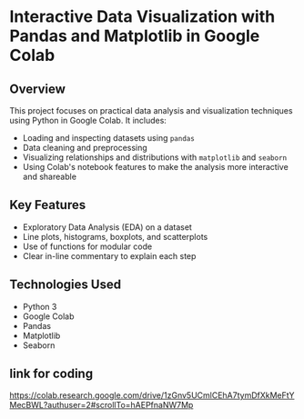 
# Interactive Data Visualization with Pandas and Matplotlib in Google Colab

## Overview

This project focuses on practical data analysis and visualization techniques using Python in Google Colab. It includes:

- Loading and inspecting datasets using `pandas`
- Data cleaning and preprocessing
- Visualizing relationships and distributions with `matplotlib` and `seaborn`
- Using Colab's notebook features to make the analysis more interactive and shareable

## Key Features

- Exploratory Data Analysis (EDA) on a dataset
- Line plots, histograms, boxplots, and scatterplots
- Use of functions for modular code
- Clear in-line commentary to explain each step

## Technologies Used

- Python 3
- Google Colab
- Pandas
- Matplotlib
- Seaborn

## link for coding 
   https://colab.research.google.com/drive/1zGnv5UCmlCEhA7tymDfXkMeFtYMecBWL?authuser=2#scrollTo=hAEPfnaNW7Mp
